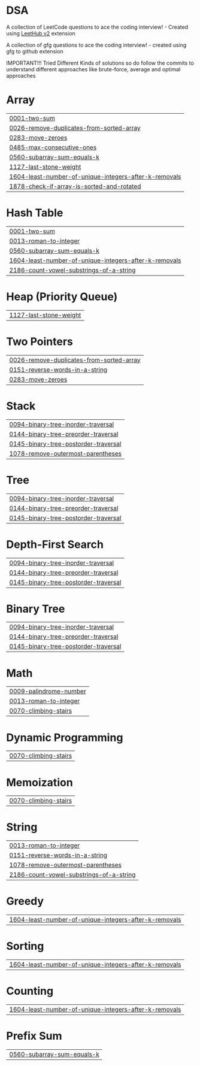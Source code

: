 # DSA
A collection of LeetCode questions to ace the coding interview! - Created using [LeetHub v2](https://github.com/arunbhardwaj/LeetHub-2.0) extension


A collection of gfg questions to ace the coding interview! - created using gfg to github extension


IMPORTANT!!! Tried Different Kinds of solutions so do follow the commits to understand different approaches like brute-force, average and optimal approaches


# Array
|  |
| ------- |
| [0001-two-sum](https://github.com/Arpitha-004/DSA/tree/master/0001-two-sum) |
| [0026-remove-duplicates-from-sorted-array](https://github.com/Arpitha-004/DSA/tree/master/0026-remove-duplicates-from-sorted-array) |
| [0283-move-zeroes](https://github.com/Arpitha-004/DSA/tree/master/0283-move-zeroes) |
| [0485-max-consecutive-ones](https://github.com/Arpitha-004/DSA/tree/master/0485-max-consecutive-ones) |
| [0560-subarray-sum-equals-k](https://github.com/Arpitha-004/DSA/tree/master/0560-subarray-sum-equals-k) |
| [1127-last-stone-weight](https://github.com/Arpitha-004/DSA/tree/master/1127-last-stone-weight) |
| [1604-least-number-of-unique-integers-after-k-removals](https://github.com/Arpitha-004/DSA/tree/master/1604-least-number-of-unique-integers-after-k-removals) |
| [1878-check-if-array-is-sorted-and-rotated](https://github.com/Arpitha-004/DSA/tree/master/1878-check-if-array-is-sorted-and-rotated) |
# Hash Table
|  |
| ------- |
| [0001-two-sum](https://github.com/Arpitha-004/DSA/tree/master/0001-two-sum) |
| [0013-roman-to-integer](https://github.com/Arpitha-004/DSA/tree/master/0013-roman-to-integer) |
| [0560-subarray-sum-equals-k](https://github.com/Arpitha-004/DSA/tree/master/0560-subarray-sum-equals-k) |
| [1604-least-number-of-unique-integers-after-k-removals](https://github.com/Arpitha-004/DSA/tree/master/1604-least-number-of-unique-integers-after-k-removals) |
| [2186-count-vowel-substrings-of-a-string](https://github.com/Arpitha-004/DSA/tree/master/2186-count-vowel-substrings-of-a-string) |
# Heap (Priority Queue)
|  |
| ------- |
| [1127-last-stone-weight](https://github.com/Arpitha-004/DSA/tree/master/1127-last-stone-weight) |
# Two Pointers
|  |
| ------- |
| [0026-remove-duplicates-from-sorted-array](https://github.com/Arpitha-004/DSA/tree/master/0026-remove-duplicates-from-sorted-array) |
| [0151-reverse-words-in-a-string](https://github.com/Arpitha-004/DSA/tree/master/0151-reverse-words-in-a-string) |
| [0283-move-zeroes](https://github.com/Arpitha-004/DSA/tree/master/0283-move-zeroes) |
# Stack
|  |
| ------- |
| [0094-binary-tree-inorder-traversal](https://github.com/Arpitha-004/DSA/tree/master/0094-binary-tree-inorder-traversal) |
| [0144-binary-tree-preorder-traversal](https://github.com/Arpitha-004/DSA/tree/master/0144-binary-tree-preorder-traversal) |
| [0145-binary-tree-postorder-traversal](https://github.com/Arpitha-004/DSA/tree/master/0145-binary-tree-postorder-traversal) |
| [1078-remove-outermost-parentheses](https://github.com/Arpitha-004/DSA/tree/master/1078-remove-outermost-parentheses) |
# Tree
|  |
| ------- |
| [0094-binary-tree-inorder-traversal](https://github.com/Arpitha-004/DSA/tree/master/0094-binary-tree-inorder-traversal) |
| [0144-binary-tree-preorder-traversal](https://github.com/Arpitha-004/DSA/tree/master/0144-binary-tree-preorder-traversal) |
| [0145-binary-tree-postorder-traversal](https://github.com/Arpitha-004/DSA/tree/master/0145-binary-tree-postorder-traversal) |
# Depth-First Search
|  |
| ------- |
| [0094-binary-tree-inorder-traversal](https://github.com/Arpitha-004/DSA/tree/master/0094-binary-tree-inorder-traversal) |
| [0144-binary-tree-preorder-traversal](https://github.com/Arpitha-004/DSA/tree/master/0144-binary-tree-preorder-traversal) |
| [0145-binary-tree-postorder-traversal](https://github.com/Arpitha-004/DSA/tree/master/0145-binary-tree-postorder-traversal) |
# Binary Tree
|  |
| ------- |
| [0094-binary-tree-inorder-traversal](https://github.com/Arpitha-004/DSA/tree/master/0094-binary-tree-inorder-traversal) |
| [0144-binary-tree-preorder-traversal](https://github.com/Arpitha-004/DSA/tree/master/0144-binary-tree-preorder-traversal) |
| [0145-binary-tree-postorder-traversal](https://github.com/Arpitha-004/DSA/tree/master/0145-binary-tree-postorder-traversal) |
# Math
|  |
| ------- |
| [0009-palindrome-number](https://github.com/Arpitha-004/DSA/tree/master/0009-palindrome-number) |
| [0013-roman-to-integer](https://github.com/Arpitha-004/DSA/tree/master/0013-roman-to-integer) |
| [0070-climbing-stairs](https://github.com/Arpitha-004/DSA/tree/master/0070-climbing-stairs) |
# Dynamic Programming
|  |
| ------- |
| [0070-climbing-stairs](https://github.com/Arpitha-004/DSA/tree/master/0070-climbing-stairs) |
# Memoization
|  |
| ------- |
| [0070-climbing-stairs](https://github.com/Arpitha-004/DSA/tree/master/0070-climbing-stairs) |
# String
|  |
| ------- |
| [0013-roman-to-integer](https://github.com/Arpitha-004/DSA/tree/master/0013-roman-to-integer) |
| [0151-reverse-words-in-a-string](https://github.com/Arpitha-004/DSA/tree/master/0151-reverse-words-in-a-string) |
| [1078-remove-outermost-parentheses](https://github.com/Arpitha-004/DSA/tree/master/1078-remove-outermost-parentheses) |
| [2186-count-vowel-substrings-of-a-string](https://github.com/Arpitha-004/DSA/tree/master/2186-count-vowel-substrings-of-a-string) |
# Greedy
|  |
| ------- |
| [1604-least-number-of-unique-integers-after-k-removals](https://github.com/Arpitha-004/DSA/tree/master/1604-least-number-of-unique-integers-after-k-removals) |
# Sorting
|  |
| ------- |
| [1604-least-number-of-unique-integers-after-k-removals](https://github.com/Arpitha-004/DSA/tree/master/1604-least-number-of-unique-integers-after-k-removals) |
# Counting
|  |
| ------- |
| [1604-least-number-of-unique-integers-after-k-removals](https://github.com/Arpitha-004/DSA/tree/master/1604-least-number-of-unique-integers-after-k-removals) |
# Prefix Sum
|  |
| ------- |
| [0560-subarray-sum-equals-k](https://github.com/Arpitha-004/DSA/tree/master/0560-subarray-sum-equals-k) |